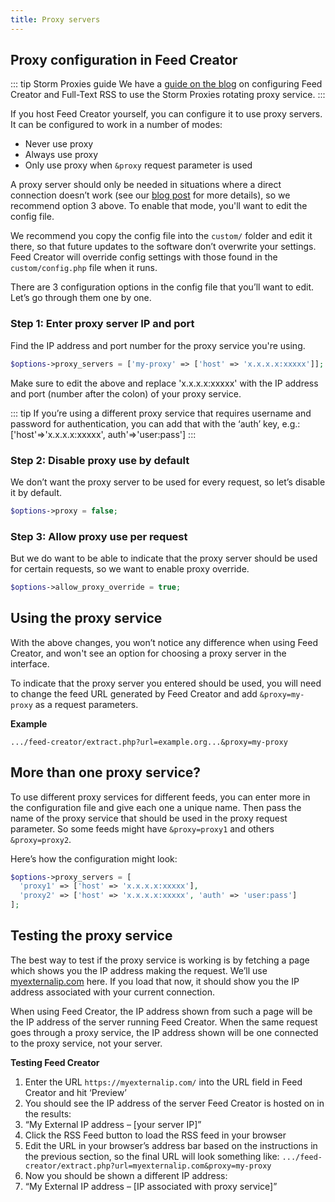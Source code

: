 ```yaml
---
title: Proxy servers
---
```


## Proxy configuration in Feed Creator

::: tip Storm Proxies guide
We have a [guide on the blog](https://www.fivefilters.org/2021/proxy-servers-in-feed-creator-and-full-text-rss/) on configuring Feed Creator and Full-Text RSS to use the Storm Proxies rotating proxy service.
:::

If you host Feed Creator yourself, you can configure it to use proxy servers. It can be configured to work in a number of modes:

* Never use proxy
* Always use proxy
* Only use proxy when `&proxy` request parameter is used

A proxy server should only be needed in situations where a direct connection doesn’t work (see our [blog post](https://www.fivefilters.org/2021/proxy-server-support/) for more details), so we recommend option 3 above. To enable that mode, you'll want to edit the config file.

We recommend you copy the config file into the `custom/` folder and edit it there, so that future updates to the software don’t overwrite your settings. Feed Creator will override config settings with those found in the `custom/config.php` file when it runs.

There are 3 configuration options in the config file that you’ll want to edit. Let’s go through them one by one.

### Step 1: Enter proxy server IP and port

Find the IP address and port number for the proxy service you're using.

``` php
$options->proxy_servers = ['my-proxy' => ['host' => 'x.x.x.x:xxxxx']];
```

Make sure to edit the above and replace 'x.x.x.x:xxxxx' with the IP address and port (number after the colon) of your proxy service.

::: tip 
If you’re using a different proxy service that requires username and password for authentication, you can add that with the ‘auth’ key, e.g.: ['host'=>'x.x.x.x:xxxxx', auth'=>'user:pass']
:::

### Step 2: Disable proxy use by default

We don’t want the proxy server to be used for every request, so let’s disable it by default.

``` php
$options->proxy = false;
```

### Step 3: Allow proxy use per request

But we do want to be able to indicate that the proxy server should be used for certain requests, so we want to enable proxy override.

``` php
$options->allow_proxy_override = true;
```

## Using the proxy service

With the above changes, you won’t notice any difference when using Feed Creator, and won't see an option for choosing a proxy server in the interface.

To indicate that the proxy server you entered should be used, you will need to change the feed URL generated by Feed Creator and add `&proxy=my-proxy` as a request parameters.

**Example**

    .../feed-creator/extract.php?url=example.org...&proxy=my-proxy

## More than one proxy service?

To use different proxy services for different feeds, you can enter more in the configuration file and give each one a unique name. Then pass the name of the proxy service that should be used in the proxy request parameter. So some feeds might have `&proxy=proxy1` and others `&proxy=proxy2`.

Here’s how the configuration might look:

``` php
$options->proxy_servers = [
  'proxy1' => ['host' => 'x.x.x.x:xxxxx'], 
  'proxy2' => ['host' => 'x.x.x.x:xxxxx', 'auth' => 'user:pass']
];
```

## Testing the proxy service

The best way to test if the proxy service is working is by fetching a page which shows you the IP address making the request. We’ll use [myexternalip.com](https://www.myexternalip.com) here. If you load that now, it should show you the IP address associated with your current connection.

When using Feed Creator, the IP address shown from such a page will be the IP address of the server running Feed Creator. When the same request goes through a proxy service, the IP address shown will be one connected to the proxy service, not your server.

**Testing Feed Creator**

1. Enter the URL `https://myexternalip.com/` into the URL field in Feed Creator and hit ‘Preview’
1. You should see the IP address of the server Feed Creator is hosted on in the results:
1. “My External IP address – [your server IP]”
1. Click the RSS Feed button to load the RSS feed in your browser
1. Edit the URL in your browser’s address bar based on the instructions in the previous section, so the final URL will look something like: `.../feed-creator/extract.php?url=myexternalip.com&proxy=my-proxy`
1. Now you should be shown a different IP address:
1. “My External IP address – [IP associated with proxy service]”

